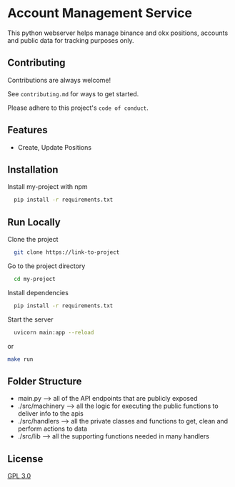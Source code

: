 # Account Management Service

This python webserver helps manage binance and okx positions, accounts and public data for tracking purposes only.

## Contributing

Contributions are always welcome!

See `contributing.md` for ways to get started.

Please adhere to this project's `code of conduct`.

## Features

- Create, Update Positions

## Installation

Install my-project with npm

```bash
  pip install -r requirements.txt
```

## Run Locally

Clone the project

```bash
  git clone https://link-to-project
```

Go to the project directory

```bash
  cd my-project
```

Install dependencies

```bash
  pip install -r requirements.txt
```

Start the server

```bash
  uvicorn main:app --reload
```

or

```bash
make run
```

## Folder Structure

- main.py --> all of the API endpoints that are publicly exposed
- ./src/machinery --> all the logic for executing the public functions to deliver info to the apis
- ./src/handlers --> all the private classes and functions to get, clean and perform actions to data
- ./src/lib --> all the supporting functions needed in many handlers

## License

[GPL 3.0](https://choosealicense.com/licenses/gpl-3.0/)
